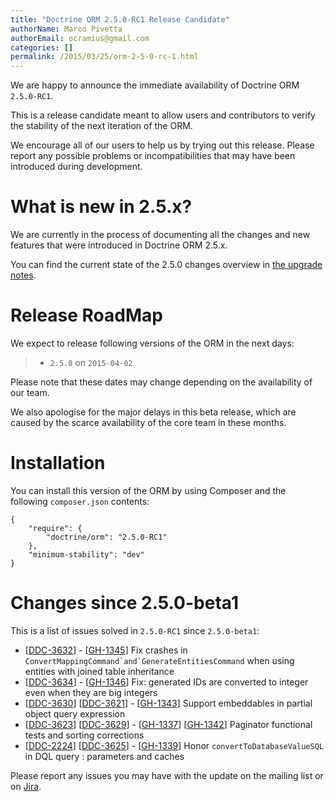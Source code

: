 ```yaml
---
title: "Doctrine ORM 2.5.0-RC1 Release Candidate"
authorName: Marco Pivetta
authorEmail: ocramius@gmail.com
categories: []
permalink: /2015/03/25/orm-2-5-0-rc-1.html
---
```

We are happy to announce the immediate availability of Doctrine ORM
`2.5.0-RC1`.

This is a release candidate meant to allow users and contributors to
verify the stability of the next iteration of the ORM.

We encourage all of our users to help us by trying out this release.
Please report any possible problems or incompatibilities that may have
been introduced during development.

What is new in 2.5.x?
=====================

We are currently in the process of documenting all the changes and new
features that were introduced in Doctrine ORM 2.5.x.

You can find the current state of the 2.5.0 changes overview in [the
upgrade
notes](http://docs.doctrine-project.org/en/latest/changelog/migration_2_5.html).

Release RoadMap
===============

We expect to release following versions of the ORM in the next days:

> -   `2.5.0` on `2015-04-02`

Please note that these dates may change depending on the availability of
our team.

We also apologise for the major delays in this beta release, which are
caused by the scarce availability of the core team in these months.

Installation
============

You can install this version of the ORM by using Composer and the
following `composer.json` contents:

~~~~ {.sourceCode .json}
{
    "require": {
        "doctrine/orm": "2.5.0-RC1"
    },
    "minimum-stability": "dev"
}
~~~~

Changes since 2.5.0-beta1
=========================

This is a list of issues solved in `2.5.0-RC1` since `2.5.0-beta1`:

-   [[DDC-3632](https://github.com/doctrine/orm/issues/4459)] -
    [[GH-1345](https://github.com/doctrine/doctrine2/pull/1345)] Fix crashes in ``ConvertMappingCommand`and`GenerateEntitiesCommand`` when using entities with joined table inheritance
-   [[DDC-3634](https://github.com/doctrine/orm/issues/4461)] -
    [[GH-1346](https://github.com/doctrine/doctrine2/pull/1346)] Fix: generated IDs are converted to integer even   when they are big integers
-   [[DDC-3630](https://github.com/doctrine/orm/issues/4457)]
    [[DDC-3621](https://github.com/doctrine/orm/issues/4447)] -
    [[GH-1343](https://github.com/doctrine/doctrine2/pull/1343)] Support embeddables in partial object query expression
-   [[DDC-3623](https://github.com/doctrine/orm/issues/4449)]
    [[DDC-3629](https://github.com/doctrine/orm/issues/4455)] -
    [[GH-1337](https://github.com/doctrine/doctrine2/pull/1337)]
    [[GH-1342](https://github.com/doctrine/doctrine2/pull/1342)] Paginator functional tests and sorting corrections
-   [[DDC-2224](https://github.com/doctrine/orm/issues/2922)]
    [[DDC-3625](https://github.com/doctrine/orm/issues/4451)] -
    [[GH-1339](https://github.com/doctrine/doctrine2/pull/1339)] Honor `convertToDatabaseValueSQL` in DQL query
:   parameters and caches

Please report any issues you may have with the update on the mailing
list or on [Jira](http://www.doctrine-project.org/jira/browse/DDC).

